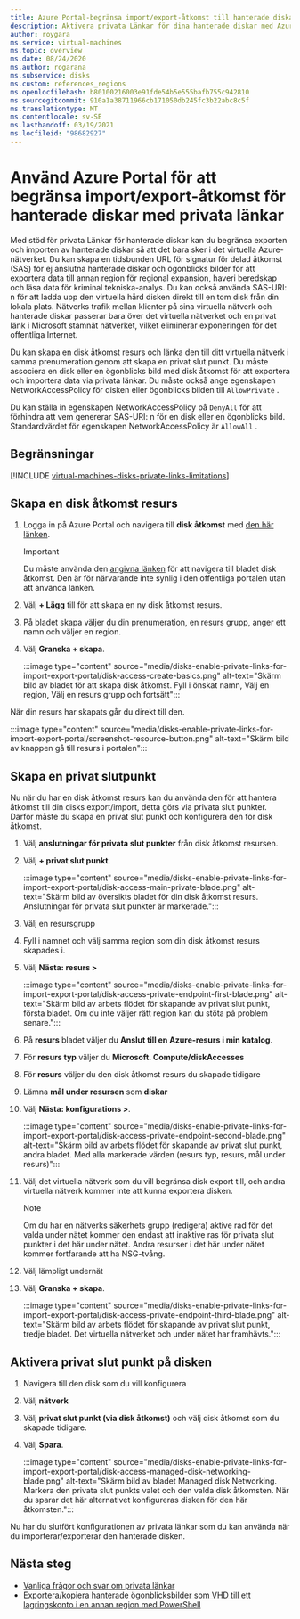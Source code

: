 ```yaml
---
title: Azure Portal-begränsa import/export-åtkomst till hanterade diskar med privata länkar
description: Aktivera privata Länkar för dina hanterade diskar med Azure Portal. Gör det möjligt att exportera och importera diskar på ett säkert sätt i det virtuella nätverket.
author: roygara
ms.service: virtual-machines
ms.topic: overview
ms.date: 08/24/2020
ms.author: rogarana
ms.subservice: disks
ms.custom: references_regions
ms.openlocfilehash: b80100216003e91fde54b5e555bafb755c942810
ms.sourcegitcommit: 910a1a38711966cb171050db245fc3b22abc8c5f
ms.translationtype: MT
ms.contentlocale: sv-SE
ms.lasthandoff: 03/19/2021
ms.locfileid: "98682927"
---
```

# <a name="use-the-azure-portal-to-restrict-importexport-access-for-managed-disks-with-private-links"></a>Använd Azure Portal för att begränsa import/export-åtkomst för hanterade diskar med privata länkar

Med stöd för privata Länkar för hanterade diskar kan du begränsa exporten och importen av hanterade diskar så att det bara sker i det virtuella Azure-nätverket. Du kan skapa en tidsbunden URL för signatur för delad åtkomst (SAS) för ej anslutna hanterade diskar och ögonblicks bilder för att exportera data till annan region för regional expansion, haveri beredskap och läsa data för kriminal tekniska-analys. Du kan också använda SAS-URI: n för att ladda upp den virtuella hård disken direkt till en tom disk från din lokala plats. Nätverks trafik mellan klienter på sina virtuella nätverk och hanterade diskar passerar bara över det virtuella nätverket och en privat länk i Microsoft stamnät nätverket, vilket eliminerar exponeringen för det offentliga Internet.

Du kan skapa en disk åtkomst resurs och länka den till ditt virtuella nätverk i samma prenumeration genom att skapa en privat slut punkt. Du måste associera en disk eller en ögonblicks bild med disk åtkomst för att exportera och importera data via privata länkar. Du måste också ange egenskapen NetworkAccessPolicy för disken eller ögonblicks bilden till `AllowPrivate` . 

Du kan ställa in egenskapen NetworkAccessPolicy på `DenyAll` för att förhindra att vem genererar SAS-URI: n för en disk eller en ögonblicks bild. Standardvärdet för egenskapen NetworkAccessPolicy är `AllowAll` .

## <a name="limitations"></a>Begränsningar

[!INCLUDE [virtual-machines-disks-private-links-limitations](../../includes/virtual-machines-disks-private-links-limitations.md)]


## <a name="create-a-disk-access-resource"></a>Skapa en disk åtkomst resurs

1. Logga in på Azure Portal och navigera till **disk åtkomst** med [den här länken](https://aka.ms/disksprivatelinks).

    > [!IMPORTANT]
    > Du måste använda den [angivna länken](https://aka.ms/disksprivatelinks) för att navigera till bladet disk åtkomst. Den är för närvarande inte synlig i den offentliga portalen utan att använda länken.

1. Välj **+ Lägg** till för att skapa en ny disk åtkomst resurs.
1. På bladet skapa väljer du din prenumeration, en resurs grupp, anger ett namn och väljer en region.
1. Välj **Granska + skapa**.

    :::image type="content" source="media/disks-enable-private-links-for-import-export-portal/disk-access-create-basics.png" alt-text="Skärm bild av bladet för att skapa disk åtkomst. Fyll i önskat namn, Välj en region, Välj en resurs grupp och fortsätt":::

När din resurs har skapats går du direkt till den.

:::image type="content" source="media/disks-enable-private-links-for-import-export-portal/screenshot-resource-button.png" alt-text="Skärm bild av knappen gå till resurs i portalen":::

## <a name="create-a-private-endpoint"></a>Skapa en privat slutpunkt

Nu när du har en disk åtkomst resurs kan du använda den för att hantera åtkomst till din disks export/import, detta görs via privata slut punkter. Därför måste du skapa en privat slut punkt och konfigurera den för disk åtkomst.

1. Välj **anslutningar för privata slut punkter** från disk åtkomst resursen.
1. Välj **+ privat slut punkt**.

    :::image type="content" source="media/disks-enable-private-links-for-import-export-portal/disk-access-main-private-blade.png" alt-text="Skärm bild av översikts bladet för din disk åtkomst resurs. Anslutningar för privata slut punkter är markerade.":::

1. Välj en resursgrupp
1. Fyll i namnet och välj samma region som din disk åtkomst resurs skapades i.
1. Välj **Nästa: resurs >**

    :::image type="content" source="media/disks-enable-private-links-for-import-export-portal/disk-access-private-endpoint-first-blade.png" alt-text="Skärm bild av arbets flödet för skapande av privat slut punkt, första bladet. Om du inte väljer rätt region kan du stöta på problem senare.":::

1. På **resurs** bladet väljer du **Anslut till en Azure-resurs i min katalog**.
1. För **resurs typ** väljer du **Microsoft. Compute/diskAccesses**
1. För **resurs** väljer du den disk åtkomst resurs du skapade tidigare
1. Lämna **mål under resursen** som **diskar**
1. Välj **Nästa: konfigurations >**.

    :::image type="content" source="media/disks-enable-private-links-for-import-export-portal/disk-access-private-endpoint-second-blade.png" alt-text="Skärm bild av arbets flödet för skapande av privat slut punkt, andra bladet. Med alla markerade värden (resurs typ, resurs, mål under resurs)":::

1. Välj det virtuella nätverk som du vill begränsa disk export till, och andra virtuella nätverk kommer inte att kunna exportera disken.

    > [!NOTE]
    > Om du har en nätverks säkerhets grupp (redigera) aktive rad för det valda under nätet kommer den endast att inaktive ras för privata slut punkter i det här under nätet. Andra resurser i det här under nätet kommer fortfarande att ha NSG-tvång.

1. Välj lämpligt undernät
1. Välj **Granska + skapa**.

    :::image type="content" source="media/disks-enable-private-links-for-import-export-portal/disk-access-private-endpoint-third-blade.png" alt-text="Skärm bild av arbets flödet för skapande av privat slut punkt, tredje bladet. Det virtuella nätverket och under nätet har framhävts.":::

## <a name="enable-private-endpoint-on-your-disk"></a>Aktivera privat slut punkt på disken

1. Navigera till den disk som du vill konfigurera
1. Välj **nätverk**
1. Välj **privat slut punkt (via disk åtkomst)** och välj disk åtkomst som du skapade tidigare.
1. Välj **Spara**.

    :::image type="content" source="media/disks-enable-private-links-for-import-export-portal/disk-access-managed-disk-networking-blade.png" alt-text="Skärm bild av bladet Managed disk Networking. Markera den privata slut punkts valet och den valda disk åtkomsten. När du sparar det här alternativet konfigureras disken för den här åtkomsten.":::

Nu har du slutfört konfigurationen av privata länkar som du kan använda när du importerar/exporterar den hanterade disken.

## <a name="next-steps"></a>Nästa steg

- [Vanliga frågor och svar om privata länkar](./faq-for-disks.md#private-links-for-securely-exporting-and-importing-managed-disks)
- [Exportera/kopiera hanterade ögonblicksbilder som VHD till ett lagringskonto i en annan region med PowerShell](/previous-versions/azure/virtual-machines/scripts/virtual-machines-powershell-sample-copy-snapshot-to-storage-account)